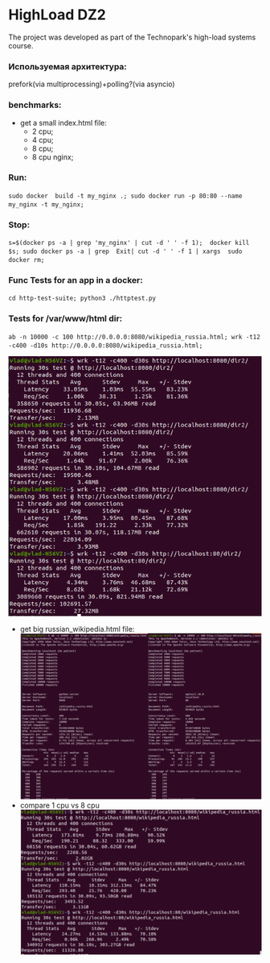 # HighLoad DZ2

The project was developed as part of the Technopark's high-load systems course.

### Используемая архитектура:
prefork(via multiprocessing)+polling?(via asyncio)

### benchmarks:
- get a small index.html file:
    - 2 cpu;
    - 4 cpu;
    - 8 cpu;
    - 8 cpu nginx;
  
### Run:
`
sudo docker  build -t my_nginx .;
sudo docker run -p 80:80 --name my_nginx -t my_nginx;
`

### Stop:
`
s=$(docker ps -a | grep 'my_nginx' | cut -d ' ' -f 1);  docker kill $s;
sudo docker ps -a | grep  Exit| cut -d ' ' -f 1 | xargs  sudo docker rm;
`

### Func Tests for an app in a docker:
`
  cd http-test-suite;
  python3 ./httptest.py
`

### Tests for /var/www/html dir:
`
  ab -n 10000 -c 100 http://0.0.0.0:8080/wikipedia_russia.html;
  wrk -t12 -c400 -d10s http://0.0.0.0:8080/wikipedia_russia.html;
`

![Иллюстрация к проекту](https://raw.githubusercontent.com/H-b-IO-T-O-H/HighLoad/dz2/benchmarks/wrk_small_file.png)
- get big russian_wikipedia.html file:
![Иллюстрация к проекту](https://raw.githubusercontent.com/H-b-IO-T-O-H/HighLoad/dz2/benchmarks/ab_wiki.png)
- compare 1 cpu vs 8 cpu 
![Иллюстрация к проекту](https://raw.githubusercontent.com/H-b-IO-T-O-H/HighLoad/dz2/benchmarks/wrk_30sec_wiki.png)
